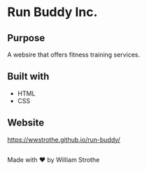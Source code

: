 # Run Buddy Inc.

## Purpose 
A websire that offers fitness training services.

## Built with
* HTML
* CSS

## Website
https://wwstrothe.github.io/run-buddy/

##
Made with ❤️ by William Strothe
